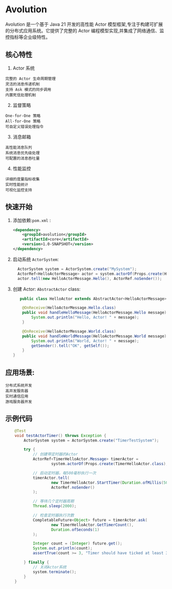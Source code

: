 # Avolution

Avolution 是一个基于 Java 21 开发的高性能 Actor 模型框架,专注于构建可扩展的分布式应用系统。它提供了完整的 Actor 编程模型实现,并集成了网络通信、监控指标等企业级特性。

## 核心特性

1. Actor 系统
 ```
 完整的 Actor 生命周期管理
 灵活的消息传递机制
 支持 Ask 模式的同步调用
 内置死信处理机制
 ```
2. 监督策略
 ```
One-for-One 策略
All-for-One 策略
可自定义错误处理指令
 ```
3. 消息邮箱
 ```
高性能消息队列
系统消息优先级处理
可配置的消息吞吐量
 ```
4. 性能监控
 ```
详细的度量指标收集
实时性能统计
可视化监控支持
 ```
## 快速开始

1. 添加依赖:`pom.xml` :
   ```xml
   <dependency>
       <groupId>avolution</groupId>
       <artifactId>core</artifactId>
       <version>1.0-SNAPSHOT</version>
   </dependency>
   ```

2. 启动系统 `ActorSystem`:
   ```java
     ActorSystem system = ActorSystem.create("MySystem");
     ActorRef<HelloActorMessage> actor = system.actorOf(Props.create(HelloActor.class), "hello");
     actor.tell(new HelloActorMessage.Hello(), ActorRef.noSender());
   ```

3. 创建 Actor: `AbstractActor` class:
   ```java
      public class HelloActor extends AbstractActor<HelloActorMessage> {
   
       @OnReceive(HelloActorMessage.Hello.class)
       public void handleHelloMessage(HelloActorMessage.Hello message) {
           System.out.println("Hello, Actor! " + message);
       }
   
       @OnReceive(HelloActorMessage.World.class) 
       public void handleWorldMessage(HelloActorMessage.World message) {
           System.out.println("World, Actor! " + message);
           getSender().tell("OK", getSelf());
       }
   }
   ```

 ## 应用场景:
  ```
  分布式系统开发
  高并发服务器
  实时通信应用
  游戏服务器开发
 ```
## 示例代码

```java
    @Test
    void testActorTimer() throws Exception {
        ActorSystem system = ActorSystem.create("TimerTestSystem");

        try {
            // 创建带定时器的Actor
            ActorRef<TimerHelloActor.Message> timerActor =
                    system.actorOf(Props.create(TimerHelloActor.class), "timer-hello");

            // 启动定时器，每500毫秒执行一次
            timerActor.tell(
                    new TimerHelloActor.StartTimer(Duration.ofMillis(500)),
                    ActorRef.noSender()
            );

            // 等待几个定时器周期
            Thread.sleep(2000);

            // 检查定时器执行次数
            CompletableFuture<Object> future = timerActor.ask(
                    new TimerHelloActor.GetTimerCount(),
                    Duration.ofSeconds(1)
            );

            Integer count = (Integer) future.get();
            System.out.println(count);
            assertTrue(count >= 3, "Timer should have ticked at least 3 times");

        } finally {
            // 关闭Actor系统
            system.terminate();
        }
    }

   ```
